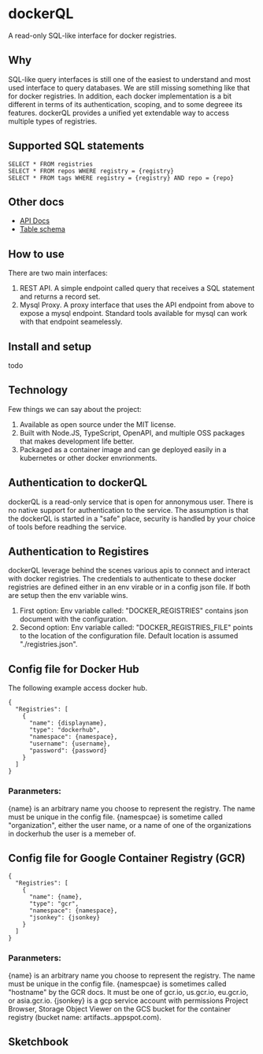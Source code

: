 # dockerQL

A read-only SQL-like interface for docker registries.

## Why

SQL-like query interfaces is still one of the easiest to understand and most used interface to query databases. We are still missing something like that for docker registries. 
In addition, each docker implementation is a bit different in terms of its authentication, scoping, and to some degreee its features. dockerQL provides a unified yet extendable way to access multiple types of registries. 

## Supported SQL statements

~~~
SELECT * FROM registries
SELECT * FROM repos WHERE registry = {registry}
SELECT * FROM tags WHERE registry = {registry} AND repo = {repo}
~~~

## Other docs 

* [API Docs](https://github.com/simplyCoders/dockerQL/blob/main/openapi.html)
* [Table schema](https://github.com/simplyCoders/dockerQL/blob/main/schema.html)

## How to use

There are two main interfaces: 

1. REST API. A simple endpoint called query that receives a SQL statement and returns a record set. 
2. Mysql Proxy. A proxy interface that uses the API endpoint from above to expose a mysql endpoint. Standard tools available for mysql can work with that endpoint seamelessly. 

## Install and setup

todo

## Technology

Few things we can say about the project:

1. Available as open source under the MIT license. 
2. Built with Node.JS, TypeScript, OpenAPI, and multiple OSS packages that makes development life better.
3. Packaged as a container image and can ge deployed easily in a kubernetes or other docker envrionments. 

## Authentication to dockerQL

dockerQL is a read-only service that is open for annonymous user. There is no native support for authentication to the service. 
The assumption is that the dockerQL is started in a "safe" place, security is handled by your choice of tools before readhing the service.  

## Authentication to Registires

dockerQL leverage behind the scenes various apis to connect and interact with docker registries. The credentials to authenticate to these docker registries are defined either in an env virable or in a config json file. If both are setup then the env variable wins. 

1. First option: Env variable called: "DOCKER_REGISTRIES" contains json document with the configuration. 
1. Second option: Env variable called: "DOCKER_REGISTRIES_FILE" points to the location of the configuration file. Default location is assumed "./registries.json".

## Config file for Docker Hub

The following example access docker hub.

~~~
{
  "Registries": [
    {
      "name": {displayname},
      "type": "dockerhub",
      "namespace": {namespace},
      "username": {username},
      "password": {password}
    }
  ]
}
~~~

### Paranmeters:

{name} is an arbitrary name you choose to represent the registry. The name must be unique in the config file. 
{namespcae} is sometime called "organization", either the user name, or a name of one of the organizations in dockerhub the user is a memeber of. 

## Config file for Google Container Registry (GCR)

~~~
{
  "Registries": [
    {
      "name": {name},
      "type": "gcr",
      "namespace": {namespace},
      "jsonkey": {jsonkey}
    }
  ]
}
~~~

### Paranmeters:

{name} is an arbitrary name you choose to represent the registry. The name must be unique in the config file. 
{namespcae} is sometimes called "hostname" by the GCR docs. It must be one of gcr.io, us.gcr.io, eu.gcr.io, or asia.gcr.io.
{jsonkey} is a gcp service account with permissions Project Browser, Storage Object Viewer on the GCS bucket for the container registry (bucket name: artifacts.<your-project>.appspot.com).

## Sketchbook
